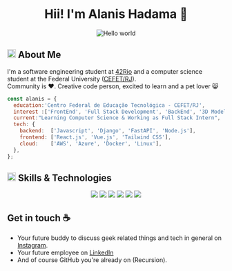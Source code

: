 <div align="center">

  <h1>Hii! I'm Alanis Hadama 👋</h1>
  
</div>

<p align="center"> 
  <img src="https://github.com/hadamas/hadamas/blob/main/luffy.gif" alt="Hello world">
</p>

<h2 align="left">
  <img src="https://media2.giphy.com/media/QssGEmpkyEOhBCb7e1/giphy.gif?cid=ecf05e47a0n3gi1bfqntqmob8g9aid1oyj2wr3ds3mg700bl&rid=giphy.gif" width="20px" height="20px"> 
  About Me 
</h2>

I'm a software engineering student at [42Rio](https://42.rio/) and a computer science student at the Federal University ([CEFET/RJ](http://www.cefet-rj.br/)). </br> Community is :heart:. Creative code person, excited to learn and a pet lover 😸
```js
const alanis = {
  education:'Centro Federal de Educação Tecnológica - CEFET/RJ',
  interest :['FrontEnd', 'Full Stack Development', 'BackEnd', '3D Modeling', 'Digital Art],
  current:"Learning Computer Science & Working as Full Stack Intern",
  tech: {
    backend:  ['Javascript', 'Django', 'FastAPI', 'Node.js'],
    frontend: ['React.js', 'Vue.js', 'Tailwind CSS'],
    cloud:    ['AWS', 'Azure', 'Docker', 'Linux'],
  },
};
```
<h2 align="left">
  <img src="https://media2.giphy.com/media/QssGEmpkyEOhBCb7e1/giphy.gif?cid=ecf05e47a0n3gi1bfqntqmob8g9aid1oyj2wr3ds3mg700bl&rid=giphy.gif" width="20px" height="20px">
  Skills & Technologies
</h2>

<div align="center">
  <img src="https://skillicons.dev/icons?i=python,c,js,html,css,vue" />
  <img src="https://skillicons.dev/icons?i=react,next,threejs,tailwind,nodejs,express" />
  <img src="https://skillicons.dev/icons?i=aws,azure,docker,github,linux" />
  <img src="https://skillicons.dev/icons?i=rabbitmq,postgresql,mysql,mongodb" />
  <img src="https://skillicons.dev/icons?i=bash,notion,vscode,blender" />
  <img src="https://skillicons.dev/icons?i=ubuntu,illustrator,vite" />
</div>

<h2>Get in touch ☕</h2>

- Your future buddy to discuss geek related things and tech in general on [Instagram](https://www.instagram.com/alanis.hadama/).
- Your future employee on [LinkedIn](https://www.linkedin.com/in/alanis-hadama/)
- And of course GitHub you're already on (Recursion).
